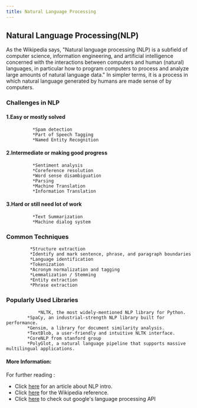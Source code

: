 ```yaml
---
title: Natural Language Processing
---
```

## Natural Language Processing(NLP)

As the Wikipedia says, "Natural language processing (NLP) is a subfield of computer science, information engineering, and artificial intelligence concerned with the interactions between computers and human (natural) languages, in particular how to program computers to process and analyze large amounts of natural language data."
In simpler terms, it is a process in which natural language generated by humans are made sense of by computers.

### Challenges in NLP
#### 1.Easy or mostly solved
			  *Spam detection
			  *Part of Speech Tagging
			  *Named Entity Recognition
#### 2.Intermediate or making good progress
			  *Sentiment analysis
			  *Coreference resolution
			  *Word sense disambiguation
			  *Parsing
			  *Machine Translation
			  *Information Translation
#### 3.Hard or still need lot of work
			  *Text Summarization
			  *Machine dialog system
			  
### Common Techniques
			 *Structure extraction
			 *Identify and mark sentence, phrase, and paragraph boundaries
			 *Language identification
			 *Tokenization
			 *Acronym normalization and tagging
			 *Lemmatization / Stemming 
			 *Entity extraction
			 *Phrase extraction
		
### Popularly Used Libraries
		        *NLTK, the most widely-mentioned NLP library for Python.
			*SpaCy, an industrial-strength NLP library built for performance.
			*Gensim, a library for document similarity analysis.
			*TextBlob, a user-friendly and intuitive NLTK interface.
			*CoreNLP from stanford group
			*PolyGlot, a natural language pipeline that supports massive multilingual applications.
			 
			 
#### More Information:
<!-- Please add any articles you think might be helpful to read before writing the article -->
For further reading  :

- Click <a href="https://medium.com/@gon.esbuyo/get-started-with-nlp-part-i-d67ca26cc828"  target='_blank' rel='nofollow'>here</a> for an article about NLP intro.
- Click <a href="https://en.wikipedia.org/wiki/Natural_language_processing" target='_blank' rel='nofollow'>here</a> for the Wikipedia reference.
- Click <a href="https://medium.com/@gon.esbuyo/get-started-with-nlp-part-i-d67ca26cc828"  target='_blank' rel='nofollow'>here</a> to check out google's language processing API
